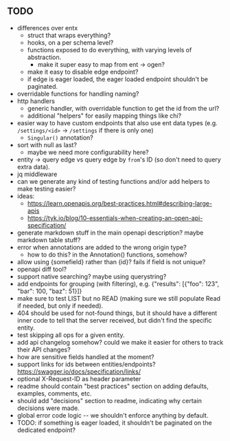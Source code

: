 ## TODO

- differences over entx
  - struct that wraps everything?
  - hooks, on a per schema level?
  - functions exposed to do everything, with varying levels of abstraction.
    - make it super easy to map from ent -> ogen?
  - make it easy to disable edge endpoint?
  - if edge is eager loaded, the eager loaded endpoint shouldn't be paginated.
- overridable functions for handling naming?
- http handlers
  - generic handler, with overridable function to get the id from the url?
  - additional "helpers" for easily mapping things like chi?
- easier way to have custom endpoints that also use ent data types (e.g. `/settings/<id>` -> `/settings` if there is only one)
  - `Singular()` annotation?
- sort with null as last?
  - maybe we need more configurability here?
- entity -> query edge vs query edge by `from`'s ID (so don't need to query extra data).
- jq middleware
- can we generate any kind of testing functions and/or add helpers to make testing easier?
- ideas:
  - <https://learn.openapis.org/best-practices.html#describing-large-apis>
  - <https://tyk.io/blog/10-essentials-when-creating-an-open-api-specification/>
- generate markdown stuff in the main openapi description? maybe markdown table stuff?
- error when annotations are added to the wrong origin type?
  - how to do this? in the <type>Annotation() functions, somehow?
- allow using {somefield} rather than {id}? fails if field is not unique?
- openapi diff tool?
- support native searching? maybe using querystring?
- add endpoints for grouping (with filtering), e.g. {"results": [{"foo": 123", "bar": 100, "baz": 51}]}
- make sure to test LIST but no READ (making sure we still populate <entity>Read if needed, but only if needed).
- 404 should be used for not-found things, but it should have a different inner code to tell that the server received, but didn't find the specific entity.
- test skipping all ops for a given entity.
- add api changelog somehow? could we make it easier for others to track their API changes?
- how are sensitive fields handled at the moment?
- support links for ids between entities/endpoints? <https://swagger.io/docs/specification/links/>
- optional X-Request-ID as header parameter
- readme should contain "best practices" section on adding defaults, examples, comments, etc.
- should add "decisions" section to readme, indicating why certain decisions were made.
- global error code logic -- we shouldn't enforce anything by default.
- TODO: if something is eager loaded, it shouldn't be paginated on the dedicated endpoint?
